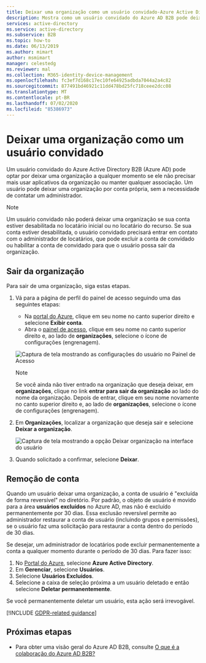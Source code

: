 ```yaml
---
title: Deixar uma organização como um usuário convidado-Azure Active Directory
description: Mostra como um usuário convidado do Azure AD B2B pode deixar uma organização usando o Painel de Acesso.
services: active-directory
ms.service: active-directory
ms.subservice: B2B
ms.topic: how-to
ms.date: 06/13/2019
ms.author: mimart
author: msmimart
manager: celestedg
ms.reviewer: mal
ms.collection: M365-identity-device-management
ms.openlocfilehash: fc3ef7d168c17ec10fe64925adbda7044a2a4c82
ms.sourcegitcommit: 877491bd46921c11dd478bd25fc718ceee2dcc08
ms.translationtype: MT
ms.contentlocale: pt-BR
ms.lasthandoff: 07/02/2020
ms.locfileid: "85386973"
---
```

# <a name="leave-an-organization-as-a-guest-user"></a>Deixar uma organização como um usuário convidado

Um usuário convidado do Azure Active Directory B2B (Azure AD) pode optar por deixar uma organização a qualquer momento se ele não precisar mais usar aplicativos da organização ou manter qualquer associação. Um usuário pode deixar uma organização por conta própria, sem a necessidade de contatar um administrador.

> [!NOTE]
> Um usuário convidado não poderá deixar uma organização se sua conta estiver desabilitada no locatário inicial ou no locatário do recurso. Se sua conta estiver desabilitada, o usuário convidado precisará entrar em contato com o administrador de locatários, que pode excluir a conta de convidado ou habilitar a conta de convidado para que o usuário possa sair da organização.

## <a name="leave-an-organization"></a>Sair da organização

Para sair de uma organização, siga estas etapas.

1. Vá para a página de perfil do painel de acesso seguindo uma das seguintes etapas:
   
   - Na [portal do Azure](https://portal.azure.com), clique em seu nome no canto superior direito e selecione **Exibir conta**.
   - Abra o [painel de acesso](https://myapps.microsoft.com), clique em seu nome no canto superior direito e, ao lado de **organizações**, selecione o ícone de configurações (engrenagem).
 
   ![Captura de tela mostrando as configurações do usuário no Painel de Acesso](media/leave-the-organization/UserSettings.png) 

   > [!NOTE]
   > Se você ainda não tiver entrado na organização que deseja deixar, em **organizações**, clique no link **entrar para sair da organização** ao lado do nome da organização. Depois de entrar, clique em seu nome novamente no canto superior direito e, ao lado de **organizações**, selecione o ícone de configurações (engrenagem).

3. Em **Organizações**, localizar a organização que deseja sair e selecione **Deixar a organização**.

   ![Captura de tela mostrando a opção Deixar organização na interface do usuário](media/leave-the-organization/LeaveOrg.png)

4. Quando solicitado a confirmar, selecione **Deixar**. 

## <a name="account-removal"></a>Remoção de conta

Quando um usuário deixar uma organização, a conta de usuário é "excluída de forma reversível" no diretório. Por padrão, o objeto de usuário é movido para a área **usuários excluídos** no Azure AD, mas não é excluído permanentemente por 30 dias. Essa exclusão reversível permite ao administrador restaurar a conta de usuário (incluindo grupos e permissões), se o usuário faz uma solicitação para restaurar a conta dentro do período de 30 dias.

Se desejar, um administrador de locatários pode excluir permanentemente a conta a qualquer momento durante o período de 30 dias. Para fazer isso:

1. No [Portal do Azure](https://portal.azure.com), selecione **Azure Active Directory**.
2. Em **Gerenciar**, selecione **Usuários**.
3. Selecione **Usuários Excluídos**.
4. Selecione a caixa de seleção próxima a um usuário deletado e então selecione **Deletar permanentemente**.

Se você permanentemente deletar um usuário, esta ação será irrevogável.

[!INCLUDE [GDPR-related guidance](../../../includes/gdpr-dsr-and-stp-note.md)]

## <a name="next-steps"></a>Próximas etapas

- Para obter uma visão geral do Azure AD B2B, consulte [O que é a colaboração do Azure AD B2B?](what-is-b2b.md)



